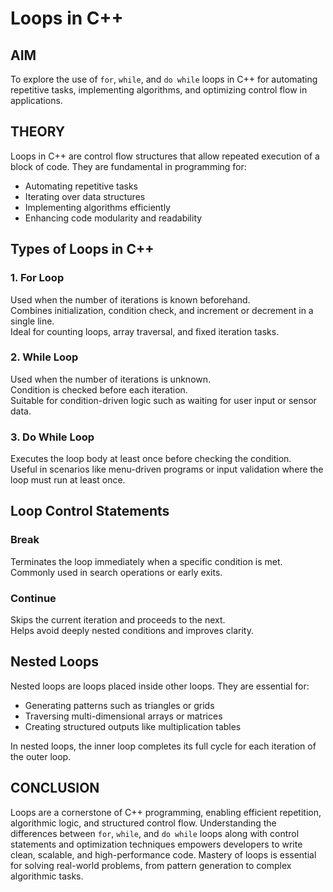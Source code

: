 # Loops in C++

## AIM  
To explore the use of `for`, `while`, and `do while` loops in C++ for automating repetitive tasks, implementing algorithms, and optimizing control flow in applications.

## THEORY

Loops in C++ are control flow structures that allow repeated execution of a block of code. They are fundamental in programming for:

- Automating repetitive tasks  
- Iterating over data structures  
- Implementing algorithms efficiently  
- Enhancing code modularity and readability  

## Types of Loops in C++

### 1. **For Loop**
Used when the number of iterations is known beforehand.  
Combines initialization, condition check, and increment or decrement in a single line.  
Ideal for counting loops, array traversal, and fixed iteration tasks.

### 2. **While Loop**
Used when the number of iterations is unknown.  
Condition is checked before each iteration.  
Suitable for condition-driven logic such as waiting for user input or sensor data.

### 3. **Do While Loop**
Executes the loop body at least once before checking the condition.  
Useful in scenarios like menu-driven programs or input validation where the loop must run at least once.

## Loop Control Statements

### **Break**
Terminates the loop immediately when a specific condition is met.  
Commonly used in search operations or early exits.

### **Continue**
Skips the current iteration and proceeds to the next.  
Helps avoid deeply nested conditions and improves clarity.

## Nested Loops

Nested loops are loops placed inside other loops. They are essential for:

- Generating patterns such as triangles or grids  
- Traversing multi-dimensional arrays or matrices  
- Creating structured outputs like multiplication tables  

In nested loops, the inner loop completes its full cycle for each iteration of the outer loop.

## CONCLUSION

Loops are a cornerstone of C++ programming, enabling efficient repetition, algorithmic logic, and structured control flow. Understanding the differences between `for`, `while`, and `do while` loops along with control statements and optimization techniques empowers developers to write clean, scalable, and high-performance code. Mastery of loops is essential for solving real-world problems, from pattern generation to complex algorithmic tasks.
